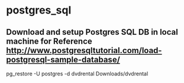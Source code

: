 # postgres_sql

## Download and setup Postgres SQL DB in local machine for Reference http://www.postgresqltutorial.com/load-postgresql-sample-database/


pg_restore -U postgres -d dvdrental Downloads/dvdrental

